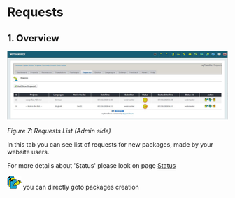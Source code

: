 # Requests

## 1. Overview

![](../.gitbook/assets/2requests.jpg)

_Figure 7: Requests List \(Admin side\)_

In this tab you can see list of requests for new packages, made by your website users.

For more details about 'Status' please look on page [Status](status.md)

![](../.gitbook/assets/packages.png) you can directly goto packages creation